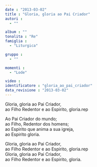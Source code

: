 ```yaml
---
date : "2013-03-02"
title : "Gloria, gloria ao Pai Criador"
autori : 
  - ""

album : ""
tonalita : "Re"
famiglia : 
  - "Liturgica"

gruppo : 
  - ""

momenti : 
  - "Lode"

video : 
identificatore : "gloria_ao_pai_criador"
data_revisione : "2013-03-02"
---
```

  
  
  
  
  
  
  
  
  
Gloria, gloria ao Pai Criador,  
ao Filho Redentor e ao Espirito, gloria.rep  
  
  
Ao Pai Criador do mundo;  
ao Filho, Redentor dos homens;  
ao Espirito que anima a sua igreja,  
ao Espirito gloria.  
  
  
Gloria, gloria ao Pai Criador,  
ao Filho Redentor e ao Espirito, gloria.rep  
Gloria, gloria ao Pai Criador,  
ao Filho Redentor e ao Espirito, gloria.  
  
  
  
